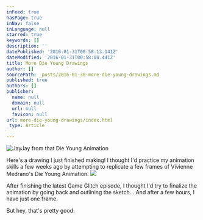 ```yaml
---
inFeed: true
hasPage: true
inNav: false
inLanguage: null
starred: true
keywords: []
description: ''
datePublished: '2016-01-31T00:58:13.141Z'
dateModified: '2016-01-31T00:58:08.441Z'
title: More Die Young Drawings
author: []
sourcePath: _posts/2016-01-30-more-die-young-drawings.md
published: true
authors: []
publisher:
  name: null
  domain: null
  url: null
  favicon: null
url: more-die-young-drawings/index.html
_type: Article

---
```

![JayJay from that Die Young Animation](https://the-grid-user-content.s3-us-west-2.amazonaws.com/eec07547-2a5a-44ba-b958-bdc18e7386d0.jpg)

Here's a drawing I just finished making! I thought I'd practice my animation skills a few weeks ago by attempting to replicate a few frames of Vivienne Medrano's Die Young Animation.
![](https://s3-us-west-2.amazonaws.com/the-grid-img/p/2818de8622b7ad3a0a823b9f4639ca7b8a4a6279.gif)

After finishing the latest Game Glitch episode, I thought I'd try to finalize the animation by going back and outlining the sketch... And after a few hours, I have just one frame.

But hey, that's pretty good.